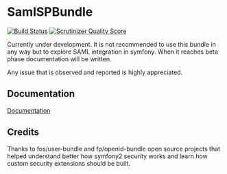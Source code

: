 SamlSPBundle
============

[![Build Status](https://travis-ci.org/aerialship/SamlSPBundle.png)](https://travis-ci.org/aerialship/SamlSPBundle)
[![Scrutinizer Quality Score](https://scrutinizer-ci.com/g/aerialship/SamlSPBundle/badges/quality-score.png?s=ea75a9e869bb19543fb0ab9530f63010d8a8da95)](https://scrutinizer-ci.com/g/aerialship/SamlSPBundle/)


Currently under development.
It is not recommended to use this bundle in any way but to explore SAML integration in symfony.
When it reaches beta phase documentation will be written.

Any issue that is observed and reported is highly appreciated.


Documentation
-------------

[Documentation](src/AerialShip/SamlSPBundle/Resources/doc/index.md)


Credits
------

Thanks to fos/user-bundle and fp/openid-bundle open source projects that helped understand better how symfony2
security works and learn how custom security extensions should be built.
